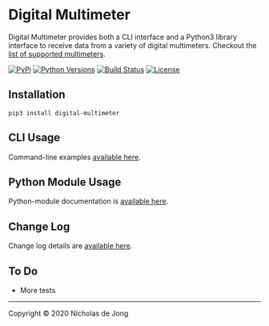 # Digital Multimeter

Digital Multimeter provides both a CLI interface and a Python3 library interface to receive data from a 
variety of digital multimeters.  Checkout the [list of supported multimeters](/docs/supported-multimeters).


[![PyPi](https://img.shields.io/pypi/v/digital-multimeter.svg)](https://pypi.python.org/pypi/digital-multimeter/)
[![Python Versions](https://img.shields.io/pypi/pyversions/digital-multimeter.svg)](https://github.com/ndejong/digital-multimeter/)
[![Build Status](https://api.travis-ci.org/ndejong/digital-multimeter.svg?branch=master)](https://travis-ci.org/ndejong/digital-multimeter/)
[![License](https://img.shields.io/github/license/ndejong/digital-multimeter.svg)](https://github.com/ndejong/digital-multimeter)

## Installation
```shell script
pip3 install digital-multimeter
```

## CLI Usage
Command-line examples [available here](/docs/command-examples/).

## Python Module Usage
Python-module documentation is [available here](/docs/python3-module/).

## Change Log
Change log details are [available here](/docs/changelog/).

## To Do
* More tests

---
Copyright &copy; 2020 Nicholas de Jong
